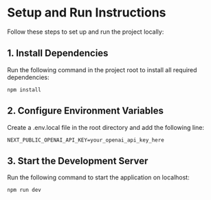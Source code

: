 # Setup and Run Instructions
Follow these steps to set up and run the project locally:

## 1. Install Dependencies
Run the following command in the project root to install all required dependencies:
```
npm install
```

## 2. Configure Environment Variables
Create a .env.local file in the root directory and add the following line:
```
NEXT_PUBLIC_OPENAI_API_KEY=your_openai_api_key_here
```

## 3. Start the Development Server
Run the following command to start the application on localhost:
```
npm run dev
```

